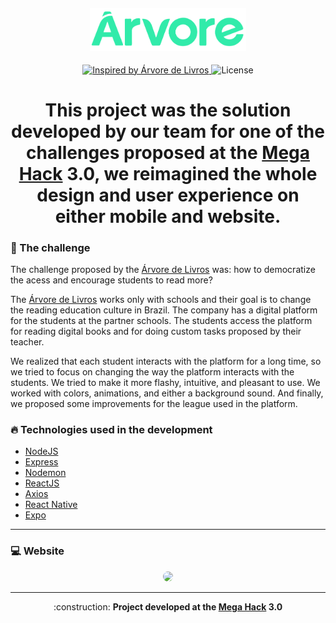 <h4 align="center">
  <img src="./imgs/logo.png" width="250px" /><br>
</h4>

<p align="center">
  <a href="https://www2.arvoredelivros.com.br/">
    <img alt="Inspired by Árvore de Livros" src="https://img.shields.io/badge/inspired%20by-%C3%81rvore%20%20de%20Livros-brightgreen">
  </a>
  <img alt="License" src="https://img.shields.io/badge/license-MIT-informational">
</p>

<h1 align="center">
  <strong>This project was the solution developed by our team for one of the challenges proposed at the <a href="https://www.megahack.com.br/">Mega Hack</a> 3.0, we reimagined the whole design and user experience on either mobile and website.</strong>
</h1>

### :dart: The challenge

The challenge proposed by the <a href="https://www2.arvoredelivros.com.br/">Árvore de Livros</a> was: how to democratize the acess and encourage students to read more?

The <a href="https://www2.arvoredelivros.com.br/">Árvore de Livros</a> works only with schools and their goal is to change the reading education culture in Brazil. The company has a digital platform for the students at the partner schools. The students access the platform for reading digital books and for doing custom tasks proposed by their teacher.

We realized that each student interacts with the platform for a long time, so we tried to focus on changing the way the platform interacts with the students. We tried to make it more flashy, intuitive, and pleasant to use. We worked with colors, animations, and either a background sound. And finally, we proposed some improvements for the league used in the platform.

### :fire: Technologies used in the development

- [NodeJS](https://nodejs.org/en/)
- [Express](https://expressjs.com/pt-br/)
- [Nodemon](https://www.npmjs.com/package/nodemon)
- [ReactJS](https://reactjs.org/)
- [Axios](https://www.npmjs.com/package/axios)
- [React Native](https://reactnative.dev/)
- [Expo](https://expo.io/)

---

### :computer: Website

<p align="center">
  <img style="border-radius: 20px" src="./imgs/Web.gif" /><br>
</p>

---

<p align="center">
  :construction: <strong>Project developed at the <a href="https://www.megahack.com.br/">Mega Hack</a> 3.0</strong></br>
</p>

